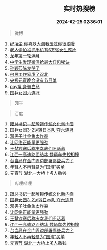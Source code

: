 <div align="center"><h2>实时热搜榜</h2><h4>2024-02-25 02:36:01</h4></div>

> 微博  

1. [纪凌尘 你喜欢大海我爱过你很浪漫](https://s.weibo.com/weibo?q=%E7%BA%AA%E5%87%8C%E5%B0%98%20%E4%BD%A0%E5%96%9C%E6%AC%A2%E5%A4%A7%E6%B5%B7%E6%88%91%E7%88%B1%E8%BF%87%E4%BD%A0%E5%BE%88%E6%B5%AA%E6%BC%AB&t=31&band_rank=1&Refer=top)<br />
2. [老人偷拍被抓手机有6万张女生照片](https://s.weibo.com/weibo?q=%23%E8%80%81%E4%BA%BA%E5%81%B7%E6%8B%8D%E8%A2%AB%E6%8A%93%E6%89%8B%E6%9C%BA%E6%9C%896%E4%B8%87%E5%BC%A0%E5%A5%B3%E7%94%9F%E7%85%A7%E7%89%87%23&t=31&band_rank=2&Refer=top)<br />
3. [龙年第一轮满月](https://s.weibo.com/weibo?q=%23%E9%BE%99%E5%B9%B4%E7%AC%AC%E4%B8%80%E8%BD%AE%E6%BB%A1%E6%9C%88%23&t=31&band_rank=3&Refer=top)<br />
4. [中学生发现微信抢最大红包秘诀](https://s.weibo.com/weibo?q=%23%E4%B8%AD%E5%AD%A6%E7%94%9F%E5%8F%91%E7%8E%B0%E5%BE%AE%E4%BF%A1%E6%8A%A2%E6%9C%80%E5%A4%A7%E7%BA%A2%E5%8C%85%E7%A7%98%E8%AF%80%23&t=31&band_rank=4&Refer=top)<br />
5. [孙颖莎陈梦哭了](https://s.weibo.com/weibo?q=%23%E5%AD%99%E9%A2%96%E8%8E%8E%E9%99%88%E6%A2%A6%E5%93%AD%E4%BA%86%23&t=31&band_rank=5&Refer=top)<br />
6. [何炅工作室发了双北](https://s.weibo.com/weibo?q=%23%E4%BD%95%E7%82%85%E5%B7%A5%E4%BD%9C%E5%AE%A4%E5%8F%91%E4%BA%86%E5%8F%8C%E5%8C%97%23&t=31&band_rank=6&Refer=top)<br />
7. [央视元宵晚会没有节目单](https://s.weibo.com/weibo?q=%E5%A4%AE%E8%A7%86%E5%85%83%E5%AE%B5%E6%99%9A%E4%BC%9A%E6%B2%A1%E6%9C%89%E8%8A%82%E7%9B%AE%E5%8D%95&t=31&band_rank=7&Refer=top)<br />
8. [pay姐 身骑白马](https://s.weibo.com/weibo?q=pay%E5%A7%90%20%E8%BA%AB%E9%AA%91%E7%99%BD%E9%A9%AC&t=31&band_rank=8&Refer=top)<br />
9. [国乒女团六连冠](https://s.weibo.com/weibo?q=%23%E5%9B%BD%E4%B9%92%E5%A5%B3%E5%9B%A2%E5%85%AD%E8%BF%9E%E5%86%A0%23&t=31&band_rank=9&Refer=top)<br />

> 知乎  


> 百度  

1. [跟总书记一起解锁传统文化新内涵](https://www.baidu.com/s?wd=%E8%B7%9F%E6%80%BB%E4%B9%A6%E8%AE%B0%E4%B8%80%E8%B5%B7%E8%A7%A3%E9%94%81%E4%BC%A0%E7%BB%9F%E6%96%87%E5%8C%96%E6%96%B0%E5%86%85%E6%B6%B5&sa=fyb_news&rsv_dl=fyb_news)<br />
2. [国乒女团3-2逆转日本队 夺六连冠](https://www.baidu.com/s?wd=%E5%9B%BD%E4%B9%92%E5%A5%B3%E5%9B%A23-2%E9%80%86%E8%BD%AC%E6%97%A5%E6%9C%AC%E9%98%9F+%E5%A4%BA%E5%85%AD%E8%BF%9E%E5%86%A0&sa=fyb_news&rsv_dl=fyb_news)<br />
3. [邓男子吐金鱼太炸裂](https://www.baidu.com/s?wd=%E9%82%93%E7%94%B7%E5%AD%90%E5%90%90%E9%87%91%E9%B1%BC%E5%A4%AA%E7%82%B8%E8%A3%82&sa=fyb_news&rsv_dl=fyb_news)<br />
4. [让网络正能量更强劲](https://www.baidu.com/s?wd=%E8%AE%A9%E7%BD%91%E7%BB%9C%E6%AD%A3%E8%83%BD%E9%87%8F%E6%9B%B4%E5%BC%BA%E5%8A%B2&sa=fyb_news&rsv_dl=fyb_news)<br />
5. [王楚钦赛后称庆幸我们还活着](https://www.baidu.com/s?wd=%E7%8E%8B%E6%A5%9A%E9%92%A6%E8%B5%9B%E5%90%8E%E7%A7%B0%E5%BA%86%E5%B9%B8%E6%88%91%E4%BB%AC%E8%BF%98%E6%B4%BB%E7%9D%80&sa=fyb_news&rsv_dl=fyb_news)<br />
6. [江西一高速路面结冰 数辆车失控相撞](https://www.baidu.com/s?wd=%E6%B1%9F%E8%A5%BF%E4%B8%80%E9%AB%98%E9%80%9F%E8%B7%AF%E9%9D%A2%E7%BB%93%E5%86%B0+%E6%95%B0%E8%BE%86%E8%BD%A6%E5%A4%B1%E6%8E%A7%E7%9B%B8%E6%92%9E&sa=fyb_news&rsv_dl=fyb_news)<br />
7. [台当局在金门周边部署哪些兵力？](https://www.baidu.com/s?wd=%E5%8F%B0%E5%BD%93%E5%B1%80%E5%9C%A8%E9%87%91%E9%97%A8%E5%91%A8%E8%BE%B9%E9%83%A8%E7%BD%B2%E5%93%AA%E4%BA%9B%E5%85%B5%E5%8A%9B%EF%BC%9F&sa=fyb_news&rsv_dl=fyb_news)<br />
8. [年轻人不再轻易为“国潮”买单](https://www.baidu.com/s?wd=%E5%B9%B4%E8%BD%BB%E4%BA%BA%E4%B8%8D%E5%86%8D%E8%BD%BB%E6%98%93%E4%B8%BA%E2%80%9C%E5%9B%BD%E6%BD%AE%E2%80%9D%E4%B9%B0%E5%8D%95&sa=fyb_news&rsv_dl=fyb_news)<br />
9. [元宵节 湖北一大桥上多人撒钱](https://www.baidu.com/s?wd=%E5%85%83%E5%AE%B5%E8%8A%82+%E6%B9%96%E5%8C%97%E4%B8%80%E5%A4%A7%E6%A1%A5%E4%B8%8A%E5%A4%9A%E4%BA%BA%E6%92%92%E9%92%B1&sa=fyb_news&rsv_dl=fyb_news)<br />

> 哔哩哔哩  

1. [跟总书记一起解锁传统文化新内涵](https://www.baidu.com/s?wd=%E8%B7%9F%E6%80%BB%E4%B9%A6%E8%AE%B0%E4%B8%80%E8%B5%B7%E8%A7%A3%E9%94%81%E4%BC%A0%E7%BB%9F%E6%96%87%E5%8C%96%E6%96%B0%E5%86%85%E6%B6%B5&sa=fyb_news&rsv_dl=fyb_news)<br />
2. [国乒女团3-2逆转日本队 夺六连冠](https://www.baidu.com/s?wd=%E5%9B%BD%E4%B9%92%E5%A5%B3%E5%9B%A23-2%E9%80%86%E8%BD%AC%E6%97%A5%E6%9C%AC%E9%98%9F+%E5%A4%BA%E5%85%AD%E8%BF%9E%E5%86%A0&sa=fyb_news&rsv_dl=fyb_news)<br />
3. [邓男子吐金鱼太炸裂](https://www.baidu.com/s?wd=%E9%82%93%E7%94%B7%E5%AD%90%E5%90%90%E9%87%91%E9%B1%BC%E5%A4%AA%E7%82%B8%E8%A3%82&sa=fyb_news&rsv_dl=fyb_news)<br />
4. [让网络正能量更强劲](https://www.baidu.com/s?wd=%E8%AE%A9%E7%BD%91%E7%BB%9C%E6%AD%A3%E8%83%BD%E9%87%8F%E6%9B%B4%E5%BC%BA%E5%8A%B2&sa=fyb_news&rsv_dl=fyb_news)<br />
5. [王楚钦赛后称庆幸我们还活着](https://www.baidu.com/s?wd=%E7%8E%8B%E6%A5%9A%E9%92%A6%E8%B5%9B%E5%90%8E%E7%A7%B0%E5%BA%86%E5%B9%B8%E6%88%91%E4%BB%AC%E8%BF%98%E6%B4%BB%E7%9D%80&sa=fyb_news&rsv_dl=fyb_news)<br />
6. [江西一高速路面结冰 数辆车失控相撞](https://www.baidu.com/s?wd=%E6%B1%9F%E8%A5%BF%E4%B8%80%E9%AB%98%E9%80%9F%E8%B7%AF%E9%9D%A2%E7%BB%93%E5%86%B0+%E6%95%B0%E8%BE%86%E8%BD%A6%E5%A4%B1%E6%8E%A7%E7%9B%B8%E6%92%9E&sa=fyb_news&rsv_dl=fyb_news)<br />
7. [台当局在金门周边部署哪些兵力？](https://www.baidu.com/s?wd=%E5%8F%B0%E5%BD%93%E5%B1%80%E5%9C%A8%E9%87%91%E9%97%A8%E5%91%A8%E8%BE%B9%E9%83%A8%E7%BD%B2%E5%93%AA%E4%BA%9B%E5%85%B5%E5%8A%9B%EF%BC%9F&sa=fyb_news&rsv_dl=fyb_news)<br />
8. [年轻人不再轻易为“国潮”买单](https://www.baidu.com/s?wd=%E5%B9%B4%E8%BD%BB%E4%BA%BA%E4%B8%8D%E5%86%8D%E8%BD%BB%E6%98%93%E4%B8%BA%E2%80%9C%E5%9B%BD%E6%BD%AE%E2%80%9D%E4%B9%B0%E5%8D%95&sa=fyb_news&rsv_dl=fyb_news)<br />
9. [元宵节 湖北一大桥上多人撒钱](https://www.baidu.com/s?wd=%E5%85%83%E5%AE%B5%E8%8A%82+%E6%B9%96%E5%8C%97%E4%B8%80%E5%A4%A7%E6%A1%A5%E4%B8%8A%E5%A4%9A%E4%BA%BA%E6%92%92%E9%92%B1&sa=fyb_news&rsv_dl=fyb_news)<br />
